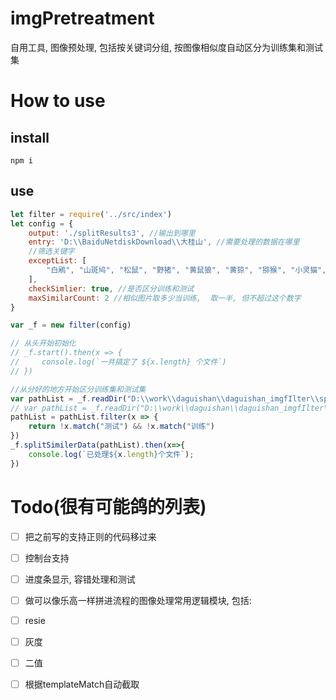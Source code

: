 # imgPretreatment
自用工具, 图像预处理, 包括按关键词分组, 按图像相似度自动区分为训练集和测试集

# How to use 

## install
```
npm i 
```

## use
``` javascript
let filter = require('../src/index')
let config = {
    output: './splitResults3', //输出到哪里
    entry: 'D:\\BaiduNetdiskDownload\\大桂山', //需要处理的数据在哪里    
    //筛选关键字
    exceptList: [  
        "白鹇", "山斑鸠", "松鼠", "野猪", "黄鼠狼", "黄猄", "猕猴", "小灵猫", "豹猫", "紫啸鸫", "果子狸"
    ],
    checkSimlier: true, //是否区分训练和测试
    maxSimilarCount: 2 //相似图片取多少当训练,  取一半, 但不超过这个数字
}

var _f = new filter(config)

// 从头开始初始化
// _f.start().then(x => {
//     console.log(`一共搞定了 ${x.length} 个文件`)
// })

//从分好的地方开始区分训练集和测试集
var pathList = _f.readDir("D:\\work\\daguishan\\daguishan_imgfIlter\\splitResults3", { recursive: true, returnAll: false })
// var pathList = _f.readDir("D:\\work\\daguishan\\daguishan_imgfIlter\\splitResults3\\黄猄", { churecursive: true, returnAll: false })
pathList = pathList.filter(x => {
    return !x.match("测试") && !x.match("训练")
})
_f.splitSimilerData(pathList).then(x=>{    
    console.log(`已处理${x.length}个文件`);    
})
```

 
 # Todo(很有可能鸽的列表)
 - [ ] 把之前写的支持正则的代码移过来
 - [ ] 控制台支持
 - [ ] 进度条显示, 容错处理和测试
 - [ ] 做可以像乐高一样拼进流程的图像处理常用逻辑模块, 包括:
 - [ ] resie
 - [ ] 灰度
 - [ ] 二值
 - [ ] 根据templateMatch自动截取
  
 
